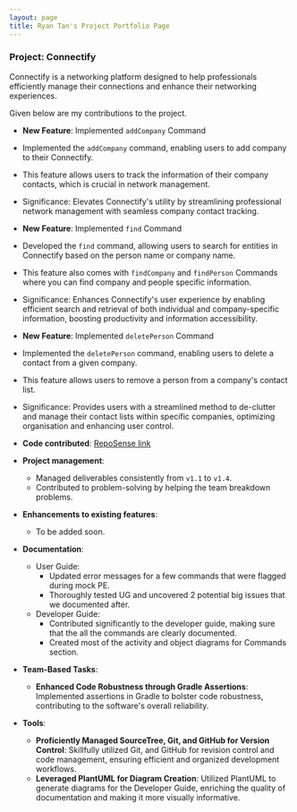 ```yaml
---
layout: page
title: Ryan Tan's Project Portfolio Page
---
```


### Project: Connectify

Connectify is a networking platform designed to help professionals efficiently manage their connections and enhance their networking experiences.

Given below are my contributions to the project.

* **New Feature**: Implemented `addCompany` Command
* Implemented the `addCompany` command, enabling users to add company to their Connectify.
* This feature allows users to track the information of their company contacts, which is crucial in network management.
* Significance: Elevates Connectify's utility by streamlining professional network management with seamless company contact tracking.

* **New Feature**: Implemented `find` Command
* Developed the `find` command, allowing users to search for entities in Connectify based on the person name or company name.
* This feature also comes with `findCompany` and `findPerson` Commands where you can find company and people specific information.
* Significance: Enhances Connectify's user experience by enabling efficient search and retrieval of both individual and company-specific information, boosting productivity and information accessibility.

* **New Feature**: Implemented `deletePerson` Command
* Implemented the `deletePerson` command, enabling users to delete a contact from a given company.
* This feature allows users to remove a person from a company's contact list.
* Significance: Provides users with a streamlined method to de-clutter and manage their contact lists within specific companies, optimizing organisation and enhancing user control.

* **Code contributed**: [RepoSense link](https://nus-cs2103-ay2324s1.github.io/tp-dashboard/?search=T15-4&sort=groupTitle&sortWithin=title&timeframe=commit&mergegroup=&groupSelect=groupByRepos&breakdown=true&checkedFileTypes=docs~functional-code~test-code&since=2023-09-22&tabOpen=true&tabType=authorship&tabAuthor=ryantzr1&tabRepo=AY2324S1-CS2103T-T15-4%2Ftp%5Bmaster%5D&authorshipIsMergeGroup=false&authorshipFileTypes=docs~functional-code~test-code&authorshipIsBinaryFileTypeChecked=false&authorshipIsIgnoredFilesChecked=false)

* **Project management**:
    * Managed deliverables consistently from `v1.1` to `v1.4`.
    * Contributed to problem-solving by helping the team breakdown problems.

* **Enhancements to existing features**:
    * To be added soon.

* **Documentation**:
    * User Guide:
        * Updated error messages for a few commands that were flagged during mock PE.
        * Thoroughly tested UG and uncovered 2 potential big issues that we documented after.
    * Developer Guide:
        * Contributed significantly to the developer guide, making sure that the all the commands are clearly documented.
        * Created most of the activity and object diagrams for Commands section.

* **Team-Based Tasks**:
    * **Enhanced Code Robustness through Gradle Assertions**: Implemented assertions in Gradle to bolster code robustness, contributing to the software's overall reliability.

* **Tools**:
    * **Proficiently Managed SourceTree, Git, and GitHub for Version Control**: Skillfully utilized Git, and GitHub for revision control and code management, ensuring efficient and organized development workflows.
    * **Leveraged PlantUML for Diagram Creation**: Utilized PlantUML to generate diagrams for the Developer Guide, enriching the quality of documentation and making it more visually informative.



